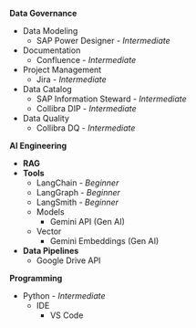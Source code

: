 **Data Governance**
- Data Modeling
  - SAP Power Designer - *Intermediate*
- Documentation
  - Confluence - *Intermediate*
- Project Management
  - Jira - *Intermediate*
- Data Catalog
  - SAP Information Steward - *Intermediate*
  - Collibra DIP - *Intermediate*
- Data Quality
  - Collibra DQ - *Intermediate*
    
**AI Engineering**
- **RAG**
- **Tools**
  - LangChain - *Beginner*
  - LangGraph - *Beginner*
  - LangSmith - *Beginner*
  - Models
    - Gemini API (Gen AI)
  - Vector
    - Gemini Embeddings (Gen AI)
- **Data Pipelines**
  - Google Drive API
 
**Programming**
  - Python - *Intermediate*
    - IDE
      - VS Code
